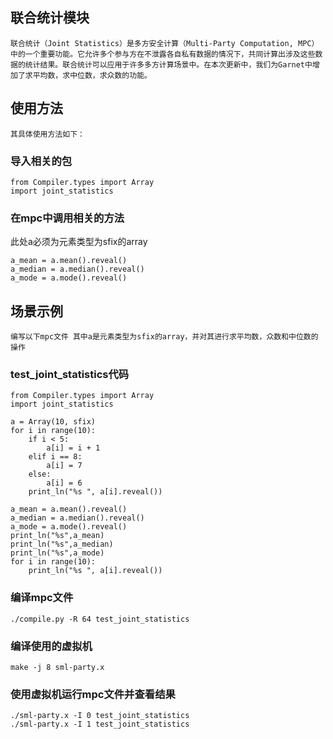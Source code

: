 ## 联合统计模块

    联合统计（Joint Statistics）是多方安全计算（Multi-Party Computation, MPC）中的一个重要功能。它允许多个参与方在不泄露各自私有数据的情况下，共同计算出涉及这些数据的统计结果。联合统计可以应用于许多多方计算场景中。在本次更新中，我们为Garnet中增加了求平均数，求中位数，求众数的功能。

## 使用方法

    其具体使用方法如下：

### 导入相关的包
```
from Compiler.types import Array 
import joint_statistics
```

### 在mpc中调用相关的方法

此处a必须为元素类型为sfix的array
```
a_mean = a.mean().reveal()
a_median = a.median().reveal()
a_mode = a.mode().reveal()
```

## 场景示例
    编写以下mpc文件 其中a是元素类型为sfix的array，并对其进行求平均数，众数和中位数的操作
### test_joint_statistics代码
```
from Compiler.types import Array 
import joint_statistics

a = Array(10, sfix)
for i in range(10):
    if i < 5:
        a[i] = i + 1
    elif i == 8:
        a[i] = 7
    else:
        a[i] = 6
    print_ln("%s ", a[i].reveal())

a_mean = a.mean().reveal()
a_median = a.median().reveal()
a_mode = a.mode().reveal()
print_ln("%s",a_mean)
print_ln("%s",a_median)
print_ln("%s",a_mode)
for i in range(10):
    print_ln("%s ", a[i].reveal())
```

### 编译mpc文件
```
./compile.py -R 64 test_joint_statistics
```


### 编译使用的虚拟机

```
make -j 8 sml-party.x
```
### 使用虚拟机运行mpc文件并查看结果
```
./sml-party.x -I 0 test_joint_statistics
./sml-party.x -I 1 test_joint_statistics
```
